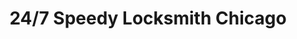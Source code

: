 ---
title: "24/7 Speedy Locksmith Chicago"
url: /chicago/24-7-speedy-locksmith-chicago/
shop: Schlüsseldienst
---
